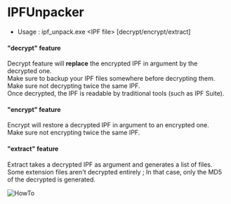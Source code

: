 # IPFUnpacker
 - Usage : ipf_unpack.exe \<IPF file\> [decrypt/encrypt/extract]

#### "decrypt" feature
Decrypt feature will **replace** the encrypted IPF in argument by the decrypted one.  
Make sure to backup your IPF files somewhere before decrypting them.  
Make sure not decrypting twice the same IPF.  
Once decrypted, the IPF is readable by traditional tools (such as IPF Suite).  

#### "encrypt" feature
Encrypt will restore a decrypted IPF in argument to an encrypted one.  
Make sure not encrypting twice the same IPF.  

#### "extract" feature
Extract takes a decrypted IPF as argument and generates a list of files.
Some extension files aren't decrypted entirely ; In that case, only the MD5 of the decrypted is generated.

![HowTo](http://i.imgur.com/UJzXDZN.gif)
